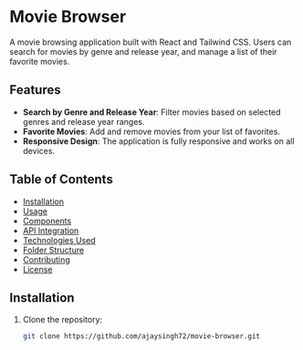 # Movie Browser

A movie browsing application built with React and Tailwind CSS. Users can search for movies by genre and release year, and manage a list of their favorite movies.

## Features

- **Search by Genre and Release Year**: Filter movies based on selected genres and release year ranges.
- **Favorite Movies**: Add and remove movies from your list of favorites.
- **Responsive Design**: The application is fully responsive and works on all devices.

## Table of Contents

- [Installation](#installation)
- [Usage](#usage)
- [Components](#components)
- [API Integration](#api-integration)
- [Technologies Used](#technologies-used)
- [Folder Structure](#folder-structure)
- [Contributing](#contributing)
- [License](#license)

## Installation
1. Clone the repository:
   ```bash
   git clone https://github.com/ajaysingh72/movie-browser.git

   
